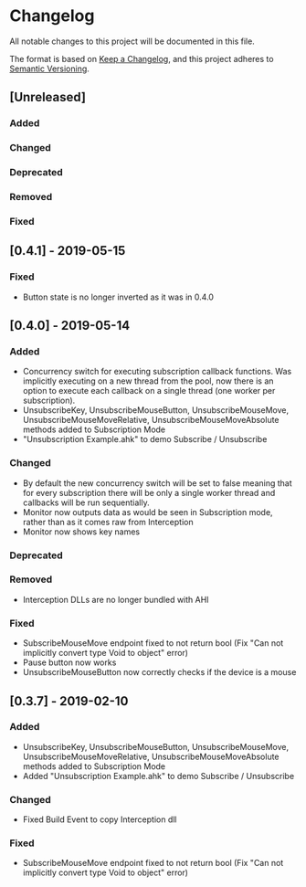 # Changelog

All notable changes to this project will be documented in this file.

The format is based on [Keep a Changelog](https://keepachangelog.com/en/1.0.0/), and this project adheres to [Semantic Versioning](https://semver.org/spec/v2.0.0.html).

## [Unreleased]

### Added

### Changed

### Deprecated

### Removed

### Fixed

## [0.4.1] - 2019-05-15

### Fixed

- Button state is no longer inverted as it was in 0.4.0

## [0.4.0] - 2019-05-14

### Added

- Concurrency switch for executing subscription callback functions. Was implicitly executing on a new thread from the pool, now there is an option to execute each callback on a single thread (one worker per subscription).
- UnsubscribeKey, UnsubscribeMouseButton, UnsubscribeMouseMove, UnsubscribeMouseMoveRelative, UnsubscribeMouseMoveAbsolute methods added to Subscription Mode
- "Unsubscription Example.ahk" to demo Subscribe / Unsubscribe

### Changed

- By default the new concurrency switch will be set to false meaning that for every subscription there will be only a single worker thread and callbacks will be run sequentially.
- Monitor now outputs data as would be seen in Subscription mode, rather than as it comes raw from Interception
- Monitor now shows key names

### Deprecated

### Removed

- Interception DLLs are no longer bundled with AHI

### Fixed

- SubscribeMouseMove endpoint fixed to not return bool (Fix "Can not implicitly convert type Void to object" error)
- Pause button now works
- UnsubscribeMouseButton now correctly checks if the device is a mouse

## [0.3.7] - 2019-02-10

### Added

- UnsubscribeKey, UnsubscribeMouseButton, UnsubscribeMouseMove, UnsubscribeMouseMoveRelative, UnsubscribeMouseMoveAbsolute methods added to Subscription Mode
- Added "Unsubscription Example.ahk" to demo Subscribe / Unsubscribe

### Changed

- Fixed Build Event to copy Interception dll

### Fixed

- SubscribeMouseMove endpoint fixed to not return bool (Fix "Can not implicitly convert type Void to object" error)
